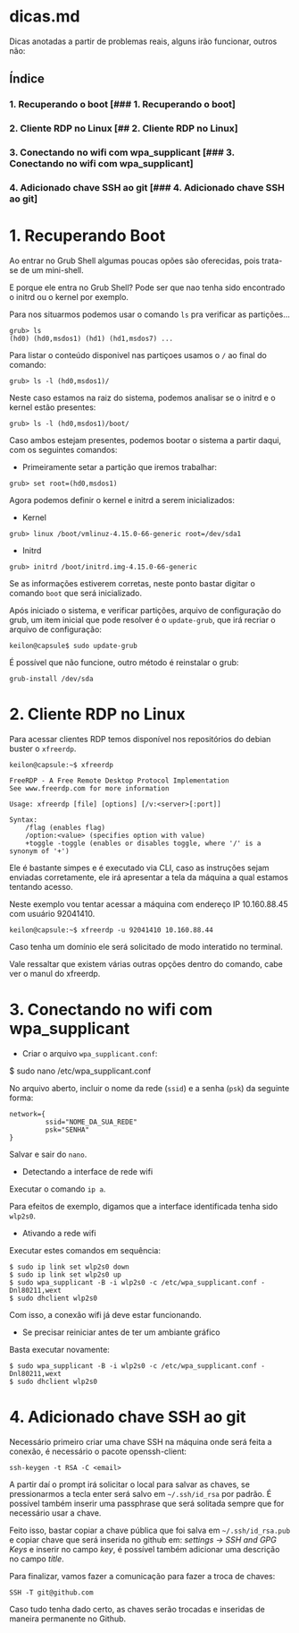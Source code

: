 # dicas.md

Dicas anotadas a partir de problemas reais, alguns irão funcionar, outros não:

## Índice
### 1. Recuperando o boot [### 1. Recuperando o boot]
### 2. Cliente RDP no Linux [## 2. Cliente RDP no Linux]
### 3. Conectando no wifi com wpa_supplicant [### 3. Conectando no wifi com wpa_supplicant]
### 4. Adicionado chave SSH ao git [### 4. Adicionado chave SSH ao git]




# 1. Recuperando Boot

Ao entrar no Grub Shell algumas poucas opões são oferecidas, pois trata-se de um mini-shell.

E porque ele entra no Grub Shell?
Pode ser que nao tenha sido encontrado o initrd ou o kernel por exemplo.

Para nos situarmos podemos usar o comando `ls` pra verificar as partições...

```
grub> ls
(hd0) (hd0,msdos1) (hd1) (hd1,msdos7) ...
```

Para listar o conteúdo disponivel nas partiçoes usamos o `/` ao final do comando:
```
grub> ls -l (hd0,msdos1)/
```

Neste caso estamos na raiz do sistema, podemos analisar se o initrd e o kernel estão presentes:

```
grub> ls -l (hd0,msdos1)/boot/

```

Caso ambos estejam presentes, podemos bootar o sistema a partir daqui, com os seguintes comandos:

* Primeiramente setar a partição que iremos trabalhar:

```
grub> set root=(hd0,msdos1)
```

Agora podemos definir o kernel e initrd a serem inicializados:

* Kernel

```
grub> linux /boot/vmlinuz-4.15.0-66-generic root=/dev/sda1
```

* Initrd
```
grub> initrd /boot/initrd.img-4.15.0-66-generic
```

Se as informações estiverem corretas, neste ponto bastar digitar o comando `boot` que será inicializado.

Após iniciado o sistema, e verificar partições, arquivo de configuração do grub, um item inicial que pode resolver é o `update-grub`, que irá recriar o arquivo de configuração:
```
keilon@capsule$ sudo update-grub
```

É possível que não funcione, outro método é reinstalar o grub:
```
grub-install /dev/sda

```

# 2. Cliente RDP no Linux

Para acessar clientes RDP temos disponível nos repositórios do debian buster o `xfreerdp`.

```
keilon@capsule:~$ xfreerdp

FreeRDP - A Free Remote Desktop Protocol Implementation
See www.freerdp.com for more information

Usage: xfreerdp [file] [options] [/v:<server>[:port]]

Syntax:
    /flag (enables flag)
    /option:<value> (specifies option with value)
    +toggle -toggle (enables or disables toggle, where '/' is a synonym of '+') 

```

Ele é bastante simpes e é executado via CLI, caso as instruções sejam enviadas corretamente, ele irá apresentar a tela da máquina a qual estamos tentando acesso.

Neste exemplo vou tentar acessar a máquina com endereço IP 10.160.88.45 com usuário 92041410.

```
keilon@capsule:~$ xfreerdp -u 92041410 10.160.88.44

```

Caso tenha um domínio ele será solicitado de modo interatido no terminal.

Vale ressaltar que existem várias outras opções dentro do comando, cabe ver o manul do xfreerdp.


# 3. Conectando no wifi com wpa_supplicant

* Criar o arquivo `wpa_supplicant.conf`:

$ sudo nano /etc/wpa_supplicant.conf

No arquivo aberto, incluir o nome da rede (`ssid`) e a senha (`psk`) da seguinte forma:

```
network={
         ssid="NOME_DA_SUA_REDE"
         psk="SENHA"
}
```

Salvar e sair do `nano`.

* Detectando a interface de rede wifi

Executar o comando `ip a`.

Para efeitos de exemplo, digamos que a interface identificada tenha sido `wlp2s0`.

* Ativando a rede wifi

Executar estes comandos em sequência:

```
$ sudo ip link set wlp2s0 down
$ sudo ip link set wlp2s0 up
$ sudo wpa_supplicant -B -i wlp2s0 -c /etc/wpa_supplicant.conf -Dnl80211,wext
$ sudo dhclient wlp2s0
```

Com isso, a conexão wifi já deve estar funcionando.


* Se precisar reiniciar antes de ter um ambiante gráfico

Basta executar novamente:

```
$ sudo wpa_supplicant -B -i wlp2s0 -c /etc/wpa_supplicant.conf -Dnl80211,wext
$ sudo dhclient wlp2s0
```

# 4. Adicionado chave SSH ao git

Necessário primeiro criar uma chave SSH na máquina onde será feita a conexão, é necessário o pacote openssh-client:

```
ssh-keygen -t RSA -C <email>
```

A partir daí o prompt irá solicitar o local para salvar as chaves, se pressionarmos a tecla enter será salvo em `~/.ssh/id_rsa` por padrão.
É possível também inserir uma passphrase que será solitada sempre que for necessário usar a chave.

Feito isso, bastar copiar a chave pública que foi salva em `~/.ssh/id_rsa.pub` e copiar chave que será inserida no github em:
*settings -> SSH and GPG Keys* e inserir no campo *key*, é possível também adicionar uma descrição no campo *title*.

Para finalizar, vamos fazer a comunicação para fazer a troca de chaves:
```
SSH -T git@github.com
```

Caso tudo tenha dado certo, as chaves serão trocadas e inseridas de maneira permanente no Github.
